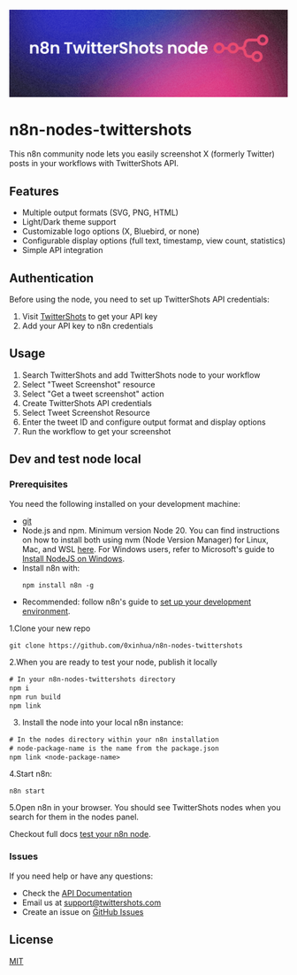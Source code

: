 ![n8n TwitterShots node image](./n8n-TwitterShots-node.png)

# n8n-nodes-twittershots

This n8n community node lets you easily screenshot X (formerly Twitter) posts in your workflows with TwitterShots API.

## Features

- Multiple output formats (SVG, PNG, HTML)
- Light/Dark theme support
- Customizable logo options (X, Bluebird, or none)
- Configurable display options (full text, timestamp, view count, statistics)
- Simple API integration

## Authentication

Before using the node, you need to set up TwitterShots API credentials:

1. Visit [TwitterShots](https://twittershots.com/account/settings) to get your API key
2. Add your API key to n8n credentials

## Usage

1. Search TwitterShots and add TwitterShots node to your workflow
2. Select "Tweet Screenshot" resource
3. Select "Get a tweet screenshot" action
4. Create TwitterShots API credentials
5. Select Tweet Screenshot Resource
6. Enter the tweet ID and configure output format and display options
7. Run the workflow to get your screenshot

## Dev and test node local

### Prerequisites

You need the following installed on your development machine:

* [git](https://git-scm.com/downloads)
* Node.js and npm. Minimum version Node 20. You can find instructions on how to install both using nvm (Node Version Manager) for Linux, Mac, and WSL [here](https://github.com/nvm-sh/nvm). For Windows users, refer to Microsoft's guide to [Install NodeJS on Windows](https://docs.microsoft.com/en-us/windows/dev-environment/javascript/nodejs-on-windows).
* Install n8n with:
  ```
  npm install n8n -g
  ```
* Recommended: follow n8n's guide to [set up your development environment](https://docs.n8n.io/integrations/creating-nodes/build/node-development-environment/).

1.Clone your new repo

  ```
  git clone https://github.com/0xinhua/n8n-nodes-twittershots
  ```

2.When you are ready to test your node, publish it locally

```
# In your n8n-nodes-twittershots directory
npm i
npm run build
npm link
```

3. Install the node into your local n8n instance:

```
# In the nodes directory within your n8n installation
# node-package-name is the name from the package.json
npm link <node-package-name>
```

4.Start n8n:

```
n8n start
```

5.Open n8n in your browser. You should see TwitterShots nodes when you search for them in the nodes panel.

Checkout full docs [test your n8n node](https://docs.n8n.io/integrations/creating-nodes/build/declarative-style-node/#test-your-node).

### Issues

If you need help or have any questions:

- Check the [API Documentation](https://twittershots.com/docs/api)
- Email us at support@twittershots.com
- Create an issue on [GitHub Issues](https://github.com/0xinhua/n8n-nodes-twittershots/issues)

## License

[MIT](LICENSE.md)
